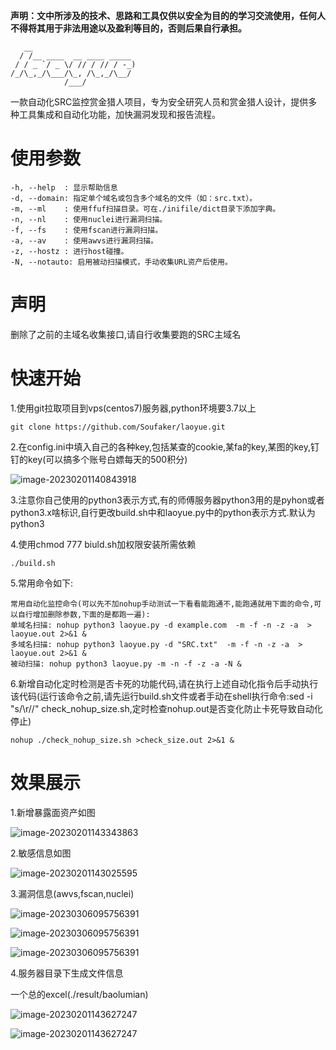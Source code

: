 **声明：文中所涉及的技术、思路和工具仅供以安全为目的的学习交流使用，任何人不得将其用于非法用途以及盈利等目的，否则后果自行承担。**

```
   __                       
  / /__ ____  __ ____ _____ 
 / / _ `/ _ \/ // / // / -_)
/_/\_,_/\___/\_, /\_,_/\__/ 
            /___/          
```

一款自动化SRC监控赏金猎人项目，专为安全研究人员和赏金猎人设计，提供多种工具集成和自动化功能，加快漏洞发现和报告流程。

# 使用参数

```
-h, --help  : 显示帮助信息
-d, --domain: 指定单个域名或包含多个域名的文件（如：src.txt）。
-m, --ml    : 使用ffuf扫描目录。可在./inifile/dict目录下添加字典。
-n, --nl    : 使用nuclei进行漏洞扫描。
-f, --fs    : 使用fscan进行漏洞扫描。
-a, --av    : 使用awvs进行漏洞扫描。
-z, --hostz : 进行host碰撞。
-N, --notauto: 启用被动扫描模式，手动收集URL资产后使用。
```

# 声明
删除了之前的主域名收集接口,请自行收集要跑的SRC主域名

# 快速开始

1.使用git拉取项目到vps(centos7)服务器,python环境要3.7以上

`git clone https://github.com/Soufaker/laoyue.git`

2.在config.ini中填入自己的各种key,包括某查的cookie,某fa的key,某图的key,钉钉的key(可以搞多个账号白嫖每天的500积分)

![image-20230201140843918](img/1.png)

3.注意你自己使用的python3表示方式,有的师傅服务器python3用的是pyhon或者python3.x啥标识,自行更改build.sh中和laoyue.py中的python表示方式.默认为python3

4.使用chmod 777 biuld.sh加权限安装所需依赖

`./build.sh`

5.常用命令如下:

```
常用自动化监控命令(可以先不加nohup手动测试一下看看能跑通不,能跑通就用下面的命令,可以自行增加删除参数,下面的是都跑一遍):
单域名扫描: nohup python3 laoyue.py -d example.com  -m -f -n -z -a  > laoyue.out 2>&1 &
多域名扫描: nohup python3 laoyue.py -d "SRC.txt"  -m -f -n -z -a  > laoyue.out 2>&1 &
被动扫描: nohup python3 laoyue.py -m -n -f -z -a -N &
```

6.新增自动化定时检测是否卡死的功能代码,请在执行上述自动化指令后手动执行该代码(运行该命令之前,请先运行build.sh文件或者手动在shell执行命令:sed -i "s/\r//" check_nohup_size.sh,定时检查nohup.out是否变化防止卡死导致自动化停止)

```
nohup ./check_nohup_size.sh >check_size.out 2>&1 &
```

# **效果展示**

1.新增暴露面资产如图

![image-20230201143343863](img/2.png)

2.敏感信息如图

![image-20230201143025595](img/3.png)



3.漏洞信息(awvs,fscan,nuclei)



![image-20230306095756391](img/17.png)

![image-20230306095756391](img/18.png)

![image-20230306095756391](img/19.png)

4.服务器目录下生成文件信息

一个总的excel(./result/baolumian)

![image-20230201143627247](img/14.png)

![image-20230201143627247](img/15.png)
